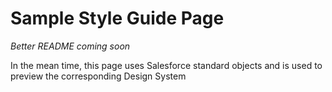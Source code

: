 # Sample Style Guide Page

_Better README coming soon_

In the mean time, this page uses Salesforce standard objects and is used to preview the corresponding Design System